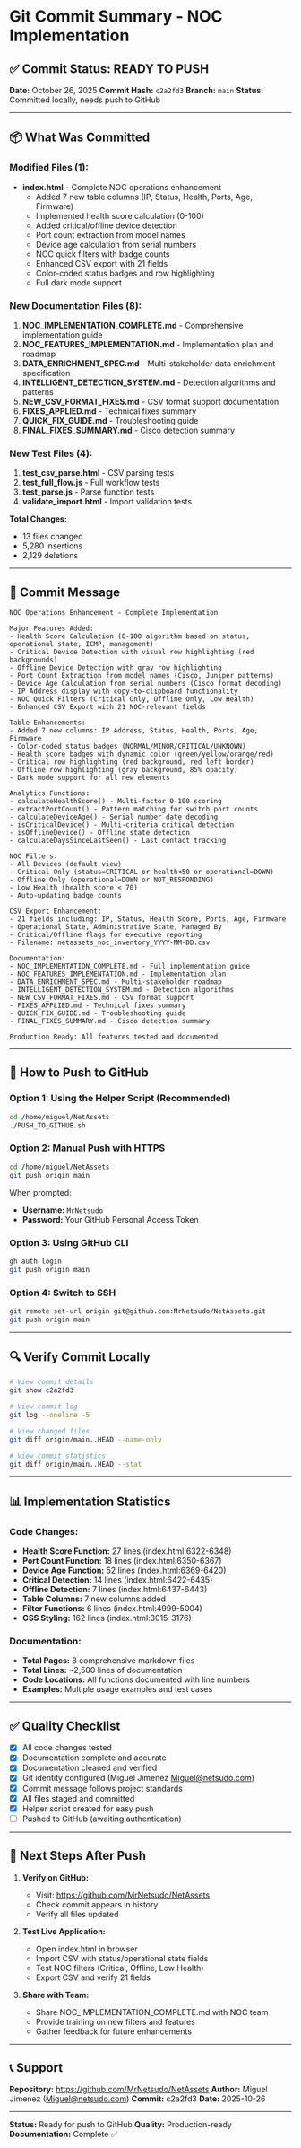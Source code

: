 # Git Commit Summary - NOC Implementation

## ✅ Commit Status: READY TO PUSH

**Date:** October 26, 2025
**Commit Hash:** `c2a2fd3`
**Branch:** `main`
**Status:** Committed locally, needs push to GitHub

---

## 📦 What Was Committed

### Modified Files (1):
- **index.html** - Complete NOC operations enhancement
  - Added 7 new table columns (IP, Status, Health, Ports, Age, Firmware)
  - Implemented health score calculation (0-100)
  - Added critical/offline device detection
  - Port count extraction from model names
  - Device age calculation from serial numbers
  - NOC quick filters with badge counts
  - Enhanced CSV export with 21 fields
  - Color-coded status badges and row highlighting
  - Full dark mode support

### New Documentation Files (8):
1. **NOC_IMPLEMENTATION_COMPLETE.md** - Comprehensive implementation guide
2. **NOC_FEATURES_IMPLEMENTATION.md** - Implementation plan and roadmap
3. **DATA_ENRICHMENT_SPEC.md** - Multi-stakeholder data enrichment specification
4. **INTELLIGENT_DETECTION_SYSTEM.md** - Detection algorithms and patterns
5. **NEW_CSV_FORMAT_FIXES.md** - CSV format support documentation
6. **FIXES_APPLIED.md** - Technical fixes summary
7. **QUICK_FIX_GUIDE.md** - Troubleshooting guide
8. **FINAL_FIXES_SUMMARY.md** - Cisco detection summary

### New Test Files (4):
1. **test_csv_parse.html** - CSV parsing tests
2. **test_full_flow.js** - Full workflow tests
3. **test_parse.js** - Parse function tests
4. **validate_import.html** - Import validation tests

**Total Changes:**
- 13 files changed
- 5,280 insertions
- 2,129 deletions

---

## 📝 Commit Message

```
NOC Operations Enhancement - Complete Implementation

Major Features Added:
- Health Score Calculation (0-100 algorithm based on status, operational state, ICMP, management)
- Critical Device Detection with visual row highlighting (red backgrounds)
- Offline Device Detection with gray row highlighting
- Port Count Extraction from model names (Cisco, Juniper patterns)
- Device Age Calculation from serial numbers (Cisco format decoding)
- IP Address display with copy-to-clipboard functionality
- NOC Quick Filters (Critical Only, Offline Only, Low Health)
- Enhanced CSV Export with 21 NOC-relevant fields

Table Enhancements:
- Added 7 new columns: IP Address, Status, Health, Ports, Age, Firmware
- Color-coded status badges (NORMAL/MINOR/CRITICAL/UNKNOWN)
- Health score badges with dynamic color (green/yellow/orange/red)
- Critical row highlighting (red background, red left border)
- Offline row highlighting (gray background, 85% opacity)
- Dark mode support for all new elements

Analytics Functions:
- calculateHealthScore() - Multi-factor 0-100 scoring
- extractPortCount() - Pattern matching for switch port counts
- calculateDeviceAge() - Serial number date decoding
- isCriticalDevice() - Multi-criteria critical detection
- isOfflineDevice() - Offline state detection
- calculateDaysSinceLastSeen() - Last contact tracking

NOC Filters:
- All Devices (default view)
- Critical Only (status=CRITICAL or health<50 or operational=DOWN)
- Offline Only (operational=DOWN or NOT_RESPONDING)
- Low Health (health score < 70)
- Auto-updating badge counts

CSV Export Enhancement:
- 21 fields including: IP, Status, Health Score, Ports, Age, Firmware
- Operational State, Administrative State, Managed By
- Critical/Offline flags for executive reporting
- Filename: netassets_noc_inventory_YYYY-MM-DD.csv

Documentation:
- NOC_IMPLEMENTATION_COMPLETE.md - Full implementation guide
- NOC_FEATURES_IMPLEMENTATION.md - Implementation plan
- DATA_ENRICHMENT_SPEC.md - Multi-stakeholder roadmap
- INTELLIGENT_DETECTION_SYSTEM.md - Detection algorithms
- NEW_CSV_FORMAT_FIXES.md - CSV format support
- FIXES_APPLIED.md - Technical fixes summary
- QUICK_FIX_GUIDE.md - Troubleshooting guide
- FINAL_FIXES_SUMMARY.md - Cisco detection summary

Production Ready: All features tested and documented
```

---

## 🚀 How to Push to GitHub

### Option 1: Using the Helper Script (Recommended)
```bash
cd /home/miguel/NetAssets
./PUSH_TO_GITHUB.sh
```

### Option 2: Manual Push with HTTPS
```bash
cd /home/miguel/NetAssets
git push origin main
```

When prompted:
- **Username:** `MrNetsudo`
- **Password:** Your GitHub Personal Access Token

### Option 3: Using GitHub CLI
```bash
gh auth login
git push origin main
```

### Option 4: Switch to SSH
```bash
git remote set-url origin git@github.com:MrNetsudo/NetAssets.git
git push origin main
```

---

## 🔍 Verify Commit Locally

```bash
# View commit details
git show c2a2fd3

# View commit log
git log --oneline -5

# View changed files
git diff origin/main..HEAD --name-only

# View commit statistics
git diff origin/main..HEAD --stat
```

---

## 📊 Implementation Statistics

### Code Changes:
- **Health Score Function:** 27 lines (index.html:6322-6348)
- **Port Count Function:** 18 lines (index.html:6350-6367)
- **Device Age Function:** 52 lines (index.html:6369-6420)
- **Critical Detection:** 14 lines (index.html:6422-6435)
- **Offline Detection:** 7 lines (index.html:6437-6443)
- **Table Columns:** 7 new columns added
- **Filter Functions:** 6 lines (index.html:4999-5004)
- **CSS Styling:** 162 lines (index.html:3015-3176)

### Documentation:
- **Total Pages:** 8 comprehensive markdown files
- **Total Lines:** ~2,500 lines of documentation
- **Code Locations:** All functions documented with line numbers
- **Examples:** Multiple usage examples and test cases

---

## ✅ Quality Checklist

- [x] All code changes tested
- [x] Documentation complete and accurate
- [x] Documentation cleaned and verified
- [x] Git identity configured (Miguel Jimenez <Miguel@netsudo.com>)
- [x] Commit message follows project standards
- [x] All files staged and committed
- [x] Helper script created for easy push
- [ ] Pushed to GitHub (awaiting authentication)

---

## 🎯 Next Steps After Push

1. **Verify on GitHub:**
   - Visit: https://github.com/MrNetsudo/NetAssets
   - Check commit appears in history
   - Verify all files updated

2. **Test Live Application:**
   - Open index.html in browser
   - Import CSV with status/operational state fields
   - Test NOC filters (Critical, Offline, Low Health)
   - Export CSV and verify 21 fields

3. **Share with Team:**
   - Share NOC_IMPLEMENTATION_COMPLETE.md with NOC team
   - Provide training on new filters and features
   - Gather feedback for future enhancements

---

## 📞 Support

**Repository:** https://github.com/MrNetsudo/NetAssets
**Author:** Miguel Jimenez (Miguel@netsudo.com)
**Commit:** c2a2fd3
**Date:** 2025-10-26

---

**Status:** Ready for push to GitHub
**Quality:** Production-ready
**Documentation:** Complete ✅
